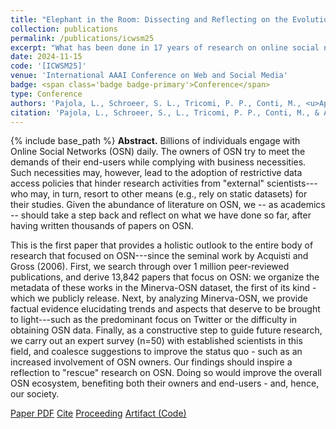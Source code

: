 ```yaml
---
title: "Elephant in the Room: Dissecting and Reflecting on the Evolution of Online Social Network Research"
collection: publications
permalink: /publications/icwsm25
excerpt: "What has been done in 17 years of research on online social networks? We investigate this question by creating and analysing the Minerva-OSN dataset."
date: 2024-11-15
code: '[ICWSM25]'
venue: 'International AAAI Conference on Web and Social Media'
badge: <span class='badge badge-primary'>Conference</span>
type: Conference
authors: 'Pajola, L., Schroeer, S. L., Tricomi, P. P., Conti, M., <u>Apruzzese, G.</u>'
citation: 'Pajola, L., Schroeer, S., L., Tricomi, P. P., Conti, M., & Apruzzese, G., (2025, June). "Elephant in the Room: Dissecting and Reflecting on the Evolution of Online Social Network Research." In <i>International AAAI Conference on Web and Social Media (ICWSM)</i>.'
---
```

{% include base_path %}
<b>Abstract.</b> Billions of individuals engage with Online Social Networks (OSN) daily. The owners of OSN try to meet the demands of their end-users while complying with business necessities. Such necessities may, however, lead to the adoption of restrictive data access policies that hinder research activities from "external" scientists---who may, in turn, resort to other means (e.g., rely on static datasets) for their studies. Given the abundance of literature on OSN, we -- as academics -- should take a step back and reflect on what we have done so far, after having written thousands of papers on OSN.

This is the first paper that provides a holistic outlook to the entire body of research that focused on OSN---since the seminal work by Acquisti and Gross (2006). First, we search through over 1 million peer-reviewed publications, and derive 13,842 papers that focus on OSN: we organize the metadata of these works in the Minerva-OSN dataset, the first of its kind - which we publicly release. Next, by analyzing Minerva-OSN, we provide factual evidence elucidating trends and aspects that deserve to be brought to light---such as the predominant focus on Twitter or the difficulty in obtaining OSN data. Finally, as a constructive step to guide future research, we carry out an expert survey (n=50) with established scientists in this field, and coalesce suggestions to improve the status quo - such as an increased involvement of OSN owners. Our findings should inspire a reflection to "rescue" research on OSN. Doing so would improve the overall OSN ecosystem, benefiting both their owners and end-users - and, hence, our society.


<a class="btn btn-outline-primary my-1 mr-1 btn-sm" href="{{ base_path }}/files/papers/icwsm25/icwsm25.pdf" target="_blank" rel="noopener">Paper PDF</a> 
<a class="btn btn-outline-primary my-1 mr-1 btn-sm" href="{{ base_path }}/files/papers/icwsm25/icwsm25_cite.html" target="_blank" rel="noopener">Cite</a>
<a class="btn btn-outline-primary my-1 mr-1 btn-sm" href="https://dl.acm.org/doi/" target="_blank" rel="noopener">Proceeding</a>
<a class="btn btn-outline-primary my-1 mr-1 btn-sm" href="https://github.com/pajola/Minerva-OSN" target="_blank" rel="noopener">Artifact (Code)</a>